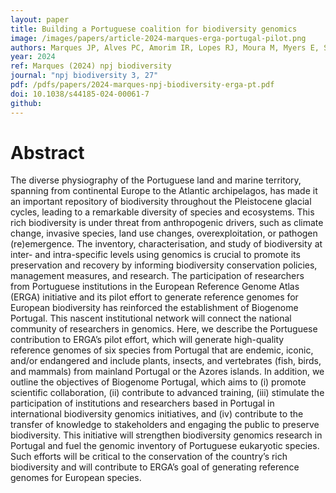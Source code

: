 ```yaml
---
layout: paper
title: Building a Portuguese coalition for biodiversity genomics
image: /images/papers/article-2024-marques-erga-portugal-pilot.png
authors: Marques JP, Alves PC, Amorim IR, Lopes RJ, Moura M, Myers E, Sim-sim M, Sousa-Santos C, Alves MJ, Borges PAV, Brown T, Carneiro M, Carrapato C, Ceríaco LMP, Ciofi C, da Silva LP, Diedericks G, Diroma MA, Farelo L, Formenti G, Gil F, Grilo M, Iannucci A, Leitão HG, Máguas C, Mc Cartney AM, Mendes SL, Moreno JM, Morselli M, Mouton A, Natali C, Pereira F, Rego RMC, Resendes R, Roxo G, Svardal H, Trindade H, Vicente S, Winkler S, Alvarenga M, Amaral AJ, Antunes A, Campos PF, Canário AVM, Castilho R, Castro LFC, Crottini A, Cunha MV, Espregueira Themudo G, Esteves PJ, Faria R, Rodríguez Fernandes C, Ledoux J-B, Louro B, Magalhaes S, Paulo OS, Pearson G, Pimenta J, Pina-Martins F, Santos TL, Serrão E, Melo-Ferreira J, Sousa VC.
year: 2024
ref: Marques (2024) npj biodiversity
journal: "npj biodiversity 3, 27"
pdf: /pdfs/papers/2024-marques-npj-biodiversity-erga-pt.pdf
doi: 10.1038/s44185-024-00061-7
github: 
---
```


# Abstract
The diverse physiography of the Portuguese land and marine territory, spanning from continental Europe to the Atlantic archipelagos, has made it an important repository of biodiversity throughout the Pleistocene glacial cycles, leading to a remarkable diversity of species and ecosystems. This rich biodiversity is under threat from anthropogenic drivers, such as climate change, invasive species, land use changes, overexploitation, or pathogen (re)emergence. The inventory, characterisation, and study of biodiversity at inter- and intra-specific levels using genomics is crucial to promote its preservation and recovery by informing biodiversity conservation policies, management measures, and research. The participation of researchers from Portuguese institutions in the European Reference Genome Atlas (ERGA) initiative and its pilot effort to generate reference genomes for European biodiversity has reinforced the establishment of Biogenome Portugal. This nascent institutional network will connect the national community of researchers in genomics. Here, we describe the Portuguese contribution to ERGA’s pilot effort, which will generate high-quality reference genomes of six species from Portugal that are endemic, iconic, and/or endangered and include plants, insects, and vertebrates (fish, birds, and mammals) from mainland Portugal or the Azores islands. In addition, we outline the objectives of Biogenome Portugal, which aims to (i) promote scientific collaboration, (ii) contribute to advanced training, (iii) stimulate the participation of institutions and researchers based in Portugal in international biodiversity genomics initiatives, and (iv) contribute to the transfer of knowledge to stakeholders and engaging the public to preserve biodiversity. This initiative will strengthen biodiversity genomics research in Portugal and fuel the genomic inventory of Portuguese eukaryotic species. Such efforts will be critical to the conservation of the country’s rich biodiversity and will contribute to ERGA’s goal of generating reference genomes for European species.